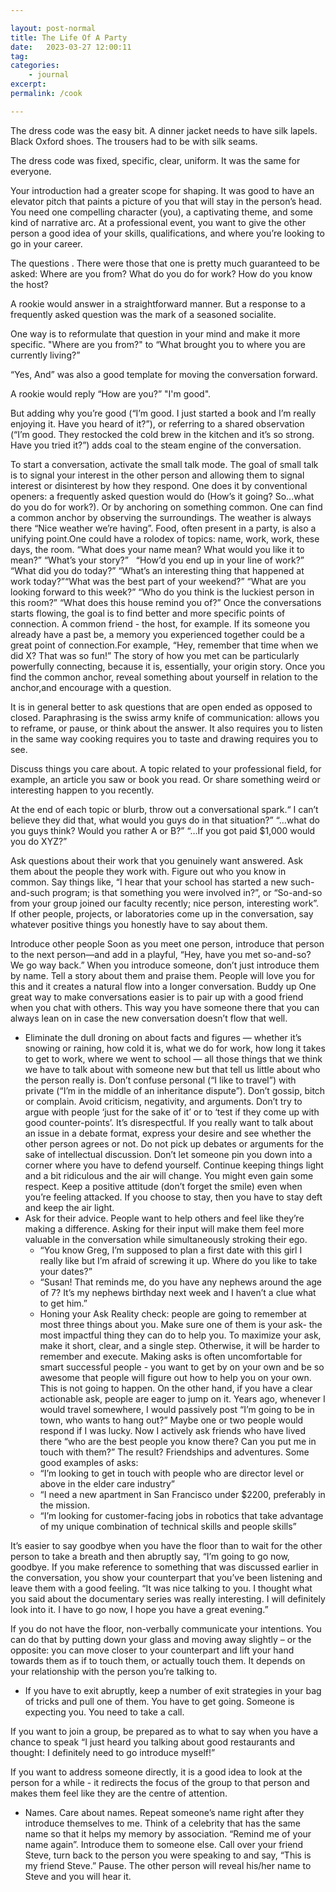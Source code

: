 ```yaml
---

layout: post-normal
title: The Life Of A Party
date:   2023-03-27 12:00:11
tag: 
categories: 
    - journal
excerpt: 
permalink: /cook

---
```


The dress code was the easy bit. A dinner jacket needs to have silk lapels. Black Oxford shoes. The trousers had to be with silk seams.

The dress code was fixed, specific, clear, uniform. It was the same for everyone.


Your introduction had a greater scope for shaping. It was good to have an elevator pitch that paints a picture of you that will stay in the person’s head. You need one compelling character (you), a captivating theme, and some kind of narrative arc. At a professional event, you want to give the other person a good idea of your skills, qualifications, and where you’re looking to go in your career. 


The questions . There were those that one is pretty much guaranteed to be asked: Where are you from? What do you do for work?  How do you know the host? 

A rookie would answer in a straightforward manner.
But a response to a frequently asked question was the mark of a seasoned socialite. 

One way is to reformulate that question in your mind and make it more specific. "Where are you from?" to “What brought you to where you are currently living?”

“Yes, And” was also a good template for moving the conversation forward.

A rookie would reply “How are you?” "I'm good".

But adding why you’re good (“I’m good. I just started a book and I’m really enjoying it. Have you heard of it?”), or referring to a shared observation (“I’m good. They restocked the cold brew in the kitchen and it’s so strong. Have you tried it?”) adds coal to the steam engine of the conversation.



To start a conversation, activate the small talk mode. The goal of small talk is to signal your interest in the other person and allowing them to signal interest or disinterest by how they respond. One does it by conventional openers: a frequently asked question would do (How’s it going? So...what do you do for work?). Or by anchoring on something common. One can find a common anchor by observing the surroundings. The weather is always there “Nice weather we’re having”. Food, often present in a party, is also a unifying point.One could have a rolodex of topics: name, work, work, these days, the room. “What does your name mean? What would you like it to mean?” “What’s your story?”   “How’d you end up in your line of work?” “What did you do today?” “What’s an interesting thing that happened at work today?”“What was the best part of your weekend?” “What are you looking forward to this week?” “Who do you think is the luckiest person in this room?” “What does this house remind you of?” Once the conversations starts flowing, the goal is to find better and more specific points of connection. A common friend - the host, for example. If its someone you already have a past be, a memory you experienced together could be a great point of connection.For example, “Hey, remember that time when we did X? That was so fun!” The story of how you met can be particularly powerfully connecting, because it is, essentially, your origin story.  Once you find the common anchor, reveal something about yourself in relation to the anchor,and encourage with a question. 

It is in general better to ask questions that are open ended as opposed to closed. 
Paraphrasing is the swiss army knife of communication: allows you to reframe, or pause, or think about the answer. It also requires you to listen in the same way cooking requires you to taste and drawing requires you to see. 



Discuss things you care about. A topic related to your professional field, for example, an article you saw or book you read. Or share something weird or interesting happen to you recently.

At the end of each topic or blurb, throw out a conversational spark.“ I can’t believe they did that, what would you guys do in that situation?” “…what do you guys think? Would you rather A or B?” “…If you got paid $1,000 would you do XYZ?”

Ask questions about their work that you genuinely want answered. Ask them about the people they work with. Figure out who you know in common. Say things like, “I hear that your school has started a new such-and-such program; is that something you were involved in?”, or “So-and-so from your group joined our faculty recently; nice person, interesting work”. If other people, projects, or laboratories come up in the conversation, say whatever positive things you honestly have to say about them. 

Introduce other people Soon as you meet one person, introduce that person to the next person—and add in a playful, “Hey, have you met so-and-so? We go way back.” When you introduce someone, don’t just introduce them by name. Tell a story about them and praise them. People will love you for this and it creates a natural flow into a longer conversation. Buddy up One great way to make conversations easier is to pair up with a good friend when you chat with others. This way you have someone there that you can always lean on in case the new conversation doesn’t flow that well.


- Eliminate the dull droning on about facts and figures — whether it’s snowing or raining, how cold it is, what we do for work, how long it takes to get to work, where we went to school — all those things that we think we have to talk about with someone new but that tell us little about who the person really is. Don’t confuse personal (“I like to travel”) with private (“I’m in the middle of an inheritance dispute”). Don’t gossip, bitch or complain. Avoid criticism, negativity, and arguments. Don’t try to argue with people ‘just for the sake of it’ or to ‘test if they come up with good counter-points’. It’s disrespectful. If you really want to talk about an issue in a debate format, express your desire and see whether the other person agrees or not. Do not pick up debates or arguments for the sake of intellectual discussion. Don’t let someone pin you down into a corner where you have to defend yourself. Continue keeping things light and a bit ridiculous and the air will change. You might even gain some respect. Keep a positive attitude (don’t forget the smile) even when you’re feeling attacked. If you choose to stay, then you have to stay deft and keep the air light.
- Ask for their advice. People want to help others and feel like they’re making a difference. Asking for their input will make them feel more valuable in the conversation while simultaneously stroking their ego.
    - “You know Greg, I’m supposed to plan a first date with this girl I really like but I’m afraid of screwing it up. Where do you like to take your dates?”
    - “Susan! That reminds me, do you have any nephews around the age of 7? It’s my nephews birthday next week and I haven’t a clue what to get him.”
    - Honing your Ask Reality check: people are going to remember at most three things about you. Make sure one of them is your ask- the most impactful thing they can do to help you. To maximize your ask, make it short, clear, and a single step. Otherwise, it will be harder to remember and execute. Making asks is often uncomfortable for smart successful people - you want to get by on your own and be so awesome that people will figure out how to help you on your own. This is not going to happen. On the other hand, if you have a clear actionable ask, people are eager to jump on it. Years ago, whenever I would travel somewhere, I would passively post “I’m going to be in town, who wants to hang out?” Maybe one or two people would respond if I was lucky. Now I actively ask friends who have lived there “who are the best people you know there? Can you put me in touch with them?” The result? Friendships and adventures. Some good examples of asks:
    - “I’m looking to get in touch with people who are director level or above in the elder care industry”
    - “I need a new apartment in San Francisco under $2200, preferably in the mission.
    - “I’m looking for customer-facing jobs in robotics that take advantage of my unique combination of technical skills and people skills”

It’s easier to say goodbye when you have the floor than to wait for the other person to take a breath and then abruptly say, “I’m going to go now, goodbye. If you make reference to something that was discussed earlier in the conversation, you show your counterpart that you’ve been listening and leave them with a good feeling. “It was nice talking to you. I thought what you said about the documentary series was really interesting. I will definitely look into it. I have to go now, I hope you have a great evening.” 

If you do not have the floor,  non-verbally communicate your intentions. You can do that by putting down your glass and moving away slightly – or the opposite: you can move closer to your counterpart and lift your hand towards them as if to touch them, or actually touch them. It depends on your relationship with the person you’re talking to. 

- If you have to exit abruptly, keep a number of exit strategies in your bag of tricks and pull one of them. You have to get going. Someone is expecting you. You need to take a call. 
  
If you want to join a group, be prepared as to what to say when you have a chance to speak “I just heard you talking about good restaurants and thought: I definitely need to go introduce myself!” 

If you want to address someone directly, it is a good idea to look at the person for a while -  it redirects the focus of the group to that person and makes them feel like they are the centre of attention. 


- Names. Care about names. Repeat someone’s name right after they introduce themselves to me. Think of a celebrity that has the same name so that it helps my memory by association.  “Remind me of your name again”. Introduce them to someone else. Call over your friend Steve, turn back to the person you were speaking to and say, “This is my friend Steve.” Pause. The other person will reveal his/her name to Steve and you will hear it. 


